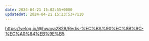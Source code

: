 ```yaml
---
date: 2024-04-21 15:02:55+0000
updatedAt: 2024-04-21 15:23:53+7110
---
```

https://velog.io/@hwaya2828/Redis-%EC%BA%90%EC%8B%9C-%EC%A0%84%EB%9E%B5